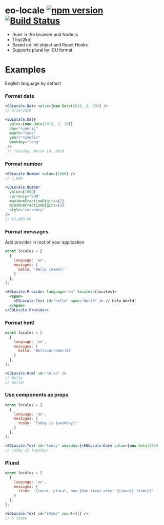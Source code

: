 # eo-locale [![npm version](https://img.shields.io/npm/v/eo-locale.svg?style=flat)](https://www.npmjs.com/package/eo-locale) [![Build Status](https://travis-ci.org/ibitcy/eo-locale.svg?branch=master)](https://travis-ci.org/ibitcy/eo-locale)

* Runs in the browser and Node.js
* Tiny(2kb)
* Based on Intl object and React Hooks
* Supports plural by ICU format

# Examples

English language by default

### Format date

```jsx
<EOLocale.Date value={new Date(2019, 2, 19)} />
// 3/19/2019

<EOLocale.Date
  value={new Date(2019, 2, 19)}
  day="numeric"
  month="long"
  year="numeric"
  weekday="long"
 />
 // Tuesday, March 19, 2019
```

### Format number

```jsx
<EOLocale.Number value={1000} />
// 1,000

<EOLocale.Number
  value={1000}
  currency="EUR"
  maximumFractionDigits={2}
  minimumFractionDigits={2}
  style="currency"
/>
// €1,000.00
```

### Format messages

Add provider in root of your application

```jsx
const locales = [
  {
    language: 'en',
    messages: {
      hello: 'Hello {name}!'
    }
  },
];

<EOLocale.Provider language="en" locales={locales}>
  <span>
    <EOLocale.Text id="hello" name="World" /> // Helo World!
  </span>
</EOLocale.Provider>
```

### Format hmtl

```jsx
const locales = [
  {
    language: 'en',
    messages: {
      hello: 'Hello<br/>World!'
    }
  },
];

<EOLocale.Html id="hello" />
// Hello
// World!
```

### Use components as props

```jsx
const locales = [
  {
    language: 'en',
    messages: {
      today: 'Today is {weekday}!'
    }
  },
];

<EOLocale.Text id="today" weekday={<EOLocale.Date value={new Date(2019, 2, 19)} weekday="long" />} />
// Today is Tuesday!
```

### Plural

```jsx
const locales = [
  {
    language: 'en',
    messages: {
      items: '{count, plural, one {One item} other {{count} items}}'
    }
  },
];

<EOLocale.Text id="items" count={3} />
// 3 items
```
